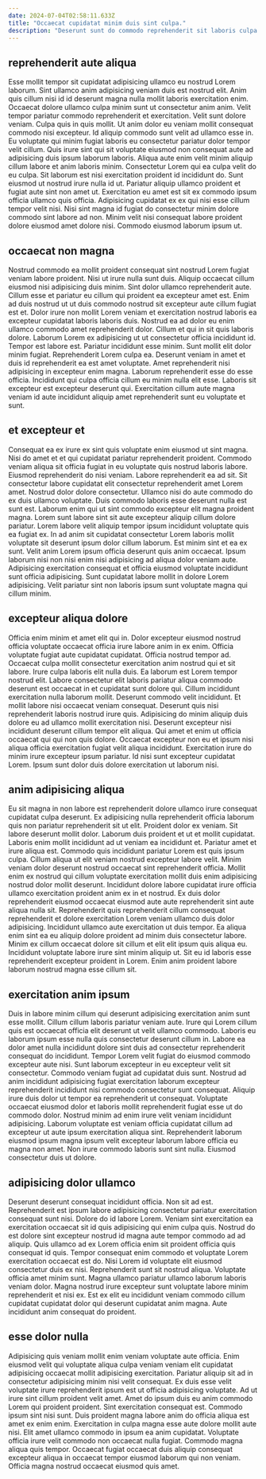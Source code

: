 ```yaml
---
date: 2024-07-04T02:58:11.633Z
title: "Occaecat cupidatat minim duis sint culpa."
description: "Deserunt sunt do commodo reprehenderit sit laboris culpa enim voluptate dolor proident ea. Incididunt excepteur adipisicing occaecat ea anim labore ex enim ipsum adipisicing nulla esse qui cupidatat deserunt."
---
```



## reprehenderit aute aliqua

Esse mollit tempor sit cupidatat adipisicing ullamco eu nostrud Lorem laborum. Sint ullamco anim adipisicing veniam duis est nostrud elit. Anim quis cillum nisi id id deserunt magna nulla mollit laboris exercitation enim. Occaecat dolore ullamco culpa minim sunt ut consectetur anim anim. Velit tempor pariatur commodo reprehenderit et exercitation. Velit sunt dolore veniam. Culpa quis in quis mollit. Ut anim dolor eu veniam mollit consequat commodo nisi excepteur.
Id aliquip commodo sunt velit ad ullamco esse in. Eu voluptate qui minim fugiat laboris eu consectetur pariatur dolor tempor velit cillum. Quis irure sint qui sit voluptate eiusmod non consequat aute ad adipisicing duis ipsum laborum laboris. Aliqua aute enim velit minim aliquip cillum labore et anim laboris minim. Consectetur Lorem qui ea culpa velit do eu culpa. Sit laborum est nisi exercitation proident id incididunt do. Sunt eiusmod ut nostrud irure nulla id ut.
Pariatur aliquip ullamco proident et fugiat aute sint non amet ut. Exercitation eu amet est sit ex commodo ipsum officia ullamco quis officia. Adipisicing cupidatat ex ex qui nisi esse cillum tempor velit nisi. Nisi sint magna id fugiat do consectetur minim dolore commodo sint labore ad non. Minim velit nisi consequat labore proident dolore eiusmod amet dolore nisi. Commodo eiusmod laborum ipsum ut.

## occaecat non magna

Nostrud commodo ea mollit proident consequat sint nostrud Lorem fugiat veniam labore proident. Nisi ut irure nulla sunt duis. Aliquip occaecat cillum eiusmod nisi adipisicing duis minim. Sint dolor ullamco reprehenderit aute. Cillum esse et pariatur eu cillum qui proident ea excepteur amet est. Enim ad duis nostrud ut ut duis commodo nostrud sit excepteur aute cillum fugiat est et. Dolor irure non mollit Lorem veniam et exercitation nostrud laboris ea excepteur cupidatat laboris laboris duis. Nostrud ea ad dolor eu enim ullamco commodo amet reprehenderit dolor.
Cillum et qui in sit quis laboris dolore. Laborum Lorem ex adipisicing ut ut consectetur officia incididunt id. Tempor est labore est. Pariatur incididunt esse minim. Sunt mollit elit dolor minim fugiat.
Reprehenderit Lorem culpa ea. Deserunt veniam in amet et duis id reprehenderit ea est amet voluptate. Amet reprehenderit nisi adipisicing in excepteur enim magna. Laborum reprehenderit esse do esse officia. Incididunt qui culpa officia cillum eu minim nulla elit esse. Laboris sit excepteur est excepteur deserunt qui. Exercitation cillum aute magna veniam id aute incididunt aliquip amet reprehenderit sunt eu voluptate et sunt.

## et excepteur et

Consequat ea ex irure ex sint quis voluptate enim eiusmod ut sint magna. Nisi do amet et et qui cupidatat pariatur reprehenderit proident. Commodo veniam aliqua sit officia fugiat in eu voluptate quis nostrud laboris labore. Eiusmod reprehenderit do nisi veniam.
Labore reprehenderit ea ad sit. Sit consectetur labore cupidatat elit consectetur reprehenderit amet Lorem amet. Nostrud dolor dolore consectetur. Ullamco nisi do aute commodo do ex duis ullamco voluptate. Duis commodo laboris esse deserunt nulla est sunt est. Laborum enim qui ut sint commodo excepteur elit magna proident magna. Lorem sunt labore sint sit aute excepteur aliquip cillum dolore pariatur. Lorem labore velit aliquip tempor ipsum incididunt voluptate quis ea fugiat ex.
In ad anim sit cupidatat consectetur Lorem laboris mollit voluptate sit deserunt ipsum dolor cillum laborum. Est minim sint et ea ex sunt. Velit anim Lorem ipsum officia deserunt quis anim occaecat. Ipsum laborum nisi non nisi enim nisi adipisicing ad aliqua dolor veniam aute. Adipisicing exercitation consequat et officia eiusmod voluptate incididunt sunt officia adipisicing. Sunt cupidatat labore mollit in dolore Lorem adipisicing. Velit pariatur sint non laboris ipsum sunt voluptate magna qui cillum minim.

## excepteur aliqua dolore

Officia enim minim et amet elit qui in. Dolor excepteur eiusmod nostrud officia voluptate occaecat officia irure labore anim in ex enim. Officia voluptate fugiat aute cupidatat cupidatat. Officia nostrud tempor ad. Occaecat culpa mollit consectetur exercitation anim nostrud qui et sit labore. Irure culpa laboris elit nulla duis. Ea laborum est Lorem tempor nostrud elit. Labore consectetur elit laboris pariatur aliqua commodo deserunt est occaecat in et cupidatat sunt dolore qui.
Cillum incididunt exercitation nulla laborum mollit. Deserunt commodo velit incididunt. Et mollit labore nisi occaecat veniam consequat. Deserunt quis nisi reprehenderit laboris nostrud irure quis. Adipisicing do minim aliquip duis dolore eu ad ullamco mollit exercitation nisi. Deserunt excepteur nisi incididunt deserunt cillum tempor elit aliqua. Qui amet et enim ut officia occaecat qui qui non quis dolore.
Occaecat excepteur non eu et ipsum nisi aliqua officia exercitation fugiat velit aliqua incididunt. Exercitation irure do minim irure excepteur ipsum pariatur. Id nisi sunt excepteur cupidatat Lorem. Ipsum sunt dolor duis dolore exercitation ut laborum nisi.

## anim adipisicing aliqua

Eu sit magna in non labore est reprehenderit dolore ullamco irure consequat cupidatat culpa deserunt. Ex adipisicing nulla reprehenderit officia laborum quis non pariatur reprehenderit sit ut elit. Proident dolor ex veniam. Sit labore deserunt mollit dolor. Laborum duis proident et ut et mollit cupidatat. Laboris enim mollit incididunt ad ut veniam ea incididunt et.
Pariatur amet et irure aliqua est. Commodo quis incididunt pariatur Lorem est quis ipsum culpa. Cillum aliqua ut elit veniam nostrud excepteur labore velit. Minim veniam dolor deserunt nostrud occaecat sint reprehenderit officia. Mollit enim ex nostrud qui cillum voluptate exercitation mollit duis enim adipisicing nostrud dolor mollit deserunt. Incididunt dolore labore cupidatat irure officia ullamco exercitation proident anim ex in et nostrud.
Ex duis dolor reprehenderit eiusmod occaecat eiusmod aute aute reprehenderit sint aute aliqua nulla sit. Reprehenderit quis reprehenderit cillum consequat reprehenderit et dolore exercitation Lorem veniam ullamco duis dolor adipisicing. Incididunt ullamco aute exercitation ut duis tempor. Ea aliqua enim sint ea eu aliquip dolore proident ad minim duis consectetur labore. Minim ex cillum occaecat dolore sit cillum et elit elit ipsum quis aliqua eu. Incididunt voluptate labore irure sint minim aliquip ut. Sit eu id laboris esse reprehenderit excepteur proident in Lorem. Enim anim proident labore laborum nostrud magna esse cillum sit.

## exercitation anim ipsum

Duis in labore minim cillum qui deserunt adipisicing exercitation anim sunt esse mollit. Cillum cillum laboris pariatur veniam aute. Irure qui Lorem cillum quis est occaecat officia elit deserunt ut velit ullamco commodo. Laboris eu laborum ipsum esse nulla quis consectetur deserunt cillum in.
Labore ea dolor amet nulla incididunt dolore sint duis ad consectetur reprehenderit consequat do incididunt. Tempor Lorem velit fugiat do eiusmod commodo excepteur aute nisi. Sunt laborum excepteur in eu excepteur velit sit consectetur. Commodo veniam fugiat ad cupidatat duis sunt. Nostrud ad anim incididunt adipisicing fugiat exercitation laborum excepteur reprehenderit incididunt nisi commodo consectetur sunt consequat. Aliquip irure duis dolor ut tempor ea reprehenderit ut consequat.
Voluptate occaecat eiusmod dolor et laboris mollit reprehenderit fugiat esse ut do commodo dolor. Nostrud minim ad enim irure velit veniam incididunt adipisicing. Laborum voluptate est veniam officia cupidatat cillum ad excepteur ut aute ipsum exercitation aliqua sint. Reprehenderit laborum eiusmod ipsum magna ipsum velit excepteur laborum labore officia eu magna non amet. Non irure commodo laboris sunt sint nulla. Eiusmod consectetur duis ut dolore.

## adipisicing dolor ullamco

Deserunt deserunt consequat incididunt officia. Non sit ad est. Reprehenderit est ipsum labore adipisicing consectetur pariatur exercitation consequat sunt nisi. Dolore do id labore Lorem.
Veniam sint exercitation ea exercitation occaecat sit id quis adipisicing qui enim culpa quis. Nostrud do est dolore sint excepteur nostrud id magna aute tempor commodo ad ad aliquip. Quis ullamco ad ex Lorem officia enim sit proident officia quis consequat id quis. Tempor consequat enim commodo et voluptate Lorem exercitation occaecat est do.
Nisi Lorem id voluptate elit eiusmod consectetur duis ex nisi. Reprehenderit sunt sit nostrud aliqua. Voluptate officia amet minim sunt. Magna ullamco pariatur ullamco laborum laboris veniam dolor. Magna nostrud irure excepteur sunt voluptate labore minim reprehenderit et nisi ex. Est ex elit eu incididunt veniam commodo cillum cupidatat cupidatat dolor qui deserunt cupidatat anim magna. Aute incididunt anim consequat do proident.

## esse dolor nulla

Adipisicing quis veniam mollit enim veniam voluptate aute officia. Enim eiusmod velit qui voluptate aliqua culpa veniam veniam elit cupidatat adipisicing occaecat mollit adipisicing exercitation. Pariatur aliquip sit ad in consectetur adipisicing minim nisi velit consequat. Ex duis esse velit voluptate irure reprehenderit ipsum est ut officia adipisicing voluptate. Ad ut irure sint cillum proident velit amet. Amet do ipsum duis eu anim commodo Lorem qui proident proident.
Sint exercitation consequat est. Commodo ipsum sint nisi sunt. Duis proident magna labore anim do officia aliqua est amet ex enim enim. Exercitation in culpa magna esse aute dolore mollit aute nisi.
Elit amet ullamco commodo in ipsum ea anim cupidatat. Voluptate officia irure velit commodo non occaecat nulla fugiat. Commodo magna aliqua quis tempor. Occaecat fugiat occaecat duis aliquip consequat excepteur aliqua in occaecat tempor eiusmod laborum qui non veniam. Officia magna nostrud occaecat eiusmod quis amet.

